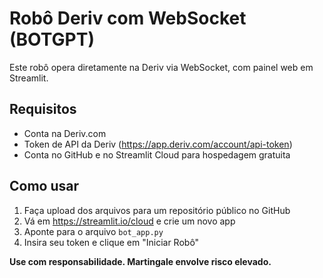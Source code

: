 
# Robô Deriv com WebSocket (BOTGPT)

Este robô opera diretamente na Deriv via WebSocket, com painel web em Streamlit.

## Requisitos

- Conta na Deriv.com
- Token de API da Deriv (https://app.deriv.com/account/api-token)
- Conta no GitHub e no Streamlit Cloud para hospedagem gratuita

## Como usar

1. Faça upload dos arquivos para um repositório público no GitHub
2. Vá em https://streamlit.io/cloud e crie um novo app
3. Aponte para o arquivo `bot_app.py`
4. Insira seu token e clique em "Iniciar Robô"

**Use com responsabilidade. Martingale envolve risco elevado.**
